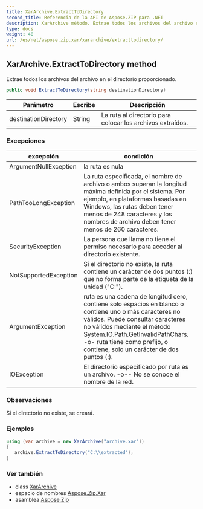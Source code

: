 ```yaml
---
title: XarArchive.ExtractToDirectory
second_title: Referencia de la API de Aspose.ZIP para .NET
description: XarArchive método. Extrae todos los archivos del archivo en el directorio proporcionado.
type: docs
weight: 40
url: /es/net/aspose.zip.xar/xararchive/extracttodirectory/
---
```

## XarArchive.ExtractToDirectory method

Extrae todos los archivos del archivo en el directorio proporcionado.

```csharp
public void ExtractToDirectory(string destinationDirectory)
```

| Parámetro | Escribe | Descripción |
| --- | --- | --- |
| destinationDirectory | String | La ruta al directorio para colocar los archivos extraídos. |

### Excepciones

| excepción | condición |
| --- | --- |
| ArgumentNullException | la ruta es nula |
| PathTooLongException | La ruta especificada, el nombre de archivo o ambos superan la longitud máxima definida por el sistema. Por ejemplo, en plataformas basadas en Windows, las rutas deben tener menos de 248 caracteres y los nombres de archivo deben tener menos de 260 caracteres. |
| SecurityException | La persona que llama no tiene el permiso necesario para acceder al directorio existente. |
| NotSupportedException | Si el directorio no existe, la ruta contiene un carácter de dos puntos (:) que no forma parte de la etiqueta de la unidad ("C:\"). |
| ArgumentException | ruta es una cadena de longitud cero, contiene solo espacios en blanco o contiene uno o más caracteres no válidos. Puede consultar caracteres no válidos mediante el método System.IO.Path.GetInvalidPathChars. -o- ruta tiene como prefijo, o contiene, solo un carácter de dos puntos (:). |
| IOException | El directorio especificado por ruta es un archivo. -o-- No se conoce el nombre de la red. |

### Observaciones

Si el directorio no existe, se creará.

### Ejemplos

```csharp
using (var archive = new XarArchive("archive.xar")) 
{
   archive.ExtractToDirectory("C:\\extracted");
}
```

### Ver también

* class [XarArchive](../)
* espacio de nombres [Aspose.Zip.Xar](../../xararchive/)
* asamblea [Aspose.Zip](../../../)


